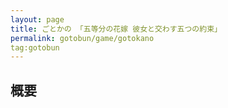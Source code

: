 ```yaml
---
layout: page
title: ごとかの 「五等分の花嫁 彼女と交わす五つの約束」
permalink: gotobun/game/gotokano
tag:gotobun
---
```


## 概要

